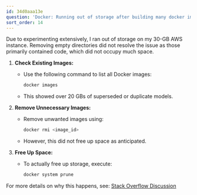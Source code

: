 ```yaml
---
id: 34d0aaa13e
question: 'Docker: Running out of storage after building many docker images'
sort_order: 14
---
```



Due to experimenting extensively, I ran out of storage on my 30-GB AWS instance. Removing empty directories did not resolve the issue as those primarily contained code, which did not occupy much space.


1. **Check Existing Images:**
   - Use the following command to list all Docker images:
     
     ```bash
     docker images
     ```
   
   - This showed over 20 GBs of superseded or duplicate models.

2. **Remove Unnecessary Images:**
   - Remove unwanted images using:
     
     ```bash
     docker rmi <image_id>
     ```
   
   - However, this did not free up space as anticipated.

3. **Free Up Space:**
   - To actually free up storage, execute:
     
     ```bash
     docker system prune
     ```


For more details on why this happens, see: [Stack Overflow Discussion](https://stackoverflow.com/questions/36799718/why-removing-docker-containers-and-images-does-not-free-up-storage-space-on-wind)